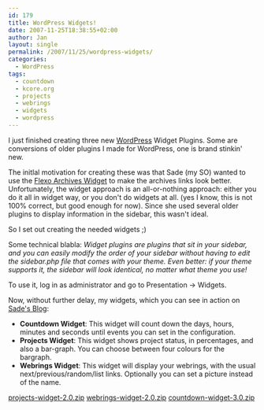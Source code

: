```yaml
---
id: 179
title: WordPress Widgets!
date: 2007-11-25T18:38:55+02:00
author: Jan
layout: single
permalink: /2007/11/25/wordpress-widgets/
categories:
  - WordPress
tags:
  - countdown
  - kcore.org
  - projects
  - webrings
  - widgets
  - wordpress
---
```

I just finished creating three new [WordPress](http://www.wordpress.org) Widget Plugins. Some are conversions of older plugins I made for WordPress, one is brand stinkin' new.

The initlal motivation for creating these was that Sade (my SO) wanted to use the [Flexo Archives Widget](http://wordpress.org/extend/plugins/flexo-archives-widget/) to make the archives links look better. Unfortunately, the widget approach is an all-or-nothing approach: either you do it all in widget way, or you don't do widgets at all. (yes I know, this is not 100% correct, but good enough for now). Since she used several older plugins to display information in the sidebar, this wasn't ideal.

So I set out creating the needed widgets ;)

Some technical blabla: _Widget plugins are plugins that sit in your sidebar, and you can easily modify the order of your sidebar without having to edit the sidebar.php file that comes with your theme. Even better: if your theme supports it, the sidebar will look identical, no matter what theme you use!_

To use it, log in as administrator and go to Presentation -> Widgets.

Now, without further delay, my widgets, which you can see in action on [Sade's Blog](http://sade.sadevil.org/blog/):

  * **Countdown Widget**: This widget will count down the days, hours, minutes and seconds until events you can set in the configuration.
  * **Projects Widget**: This widget shows project status, in percentages, and also a bar-graph. You can choose between four colours for the bargraph.
  * **Webrings Widget**: This widget will display your webrings, with the usual next/previous/random/list links. Optionally you can set a picture instead of the name.

[projects-widget-2.0.zip](/assets/files/2007/11/projects-widget-2.0.zip)
[webrings-widget-2.0.zip](/assets/files/2007/11/webrings-widget-2.0.zip)
[countdown-widget-3.0.zip](/assets/files/2007/11/countdown-widget-3.0.zip)
